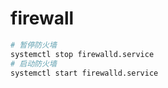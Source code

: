 # firewall

```bash
# 暂停防火墙
systemctl stop firewalld.service
# 启动防火墙
systemctl start firewalld.service
```
